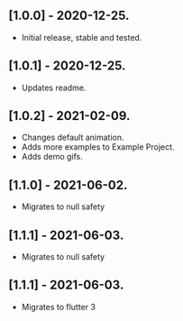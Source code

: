 ## [1.0.0] - 2020-12-25.

* Initial release, stable and tested.

## [1.0.1] - 2020-12-25.

* Updates readme.

## [1.0.2] - 2021-02-09.

* Changes default animation.
* Adds more examples to Example Project.
* Adds demo gifs.

## [1.1.0] - 2021-06-02.

* Migrates to null safety

## [1.1.1] - 2021-06-03.

* Migrates to null safety

## [1.1.1] - 2021-06-03.

* Migrates to flutter 3
